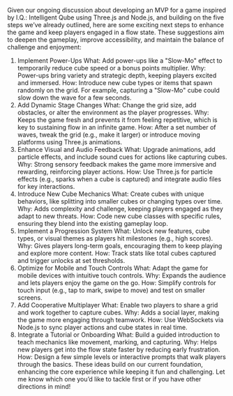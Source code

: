 Given our ongoing discussion about developing an MVP for a game inspired by I.Q.: Intelligent Qube using Three.js and Node.js, and building on the five steps we’ve already outlined, here are some exciting next steps to enhance the game and keep players engaged in a flow state. These suggestions aim to deepen the gameplay, improve accessibility, and maintain the balance of challenge and enjoyment:

1. Implement Power-Ups
   What: Add power-ups like a "Slow-Mo" effect to temporarily reduce cube speed or a bonus points multiplier.
   Why: Power-ups bring variety and strategic depth, keeping players excited and immersed.
   How: Introduce new cube types or items that spawn randomly on the grid. For example, capturing a "Slow-Mo" cube could slow down the wave for a few seconds.
2. Add Dynamic Stage Changes
   What: Change the grid size, add obstacles, or alter the environment as the player progresses.
   Why: Keeps the game fresh and prevents it from feeling repetitive, which is key to sustaining flow in an infinite game.
   How: After a set number of waves, tweak the grid (e.g., make it larger) or introduce moving platforms using Three.js animations.
3. Enhance Visual and Audio Feedback
   What: Upgrade animations, add particle effects, and include sound cues for actions like capturing cubes.
   Why: Strong sensory feedback makes the game more immersive and rewarding, reinforcing player actions.
   How: Use Three.js for particle effects (e.g., sparks when a cube is captured) and integrate audio files for key interactions.
4. Introduce New Cube Mechanics
   What: Create cubes with unique behaviors, like splitting into smaller cubes or changing types over time.
   Why: Adds complexity and challenge, keeping players engaged as they adapt to new threats.
   How: Code new cube classes with specific rules, ensuring they blend into the existing gameplay loop.
5. Implement a Progression System
   What: Unlock new features, cube types, or visual themes as players hit milestones (e.g., high scores).
   Why: Gives players long-term goals, encouraging them to keep playing and explore more content.
   How: Track stats like total cubes captured and trigger unlocks at set thresholds.
6. Optimize for Mobile and Touch Controls
   What: Adapt the game for mobile devices with intuitive touch controls.
   Why: Expands the audience and lets players enjoy the game on the go.
   How: Simplify controls for touch input (e.g., tap to mark, swipe to move) and test on smaller screens.
7. Add Cooperative Multiplayer
   What: Enable two players to share a grid and work together to capture cubes.
   Why: Adds a social layer, making the game more engaging through teamwork.
   How: Use WebSockets via Node.js to sync player actions and cube states in real time.
8. Integrate a Tutorial or Onboarding
   What: Build a guided introduction to teach mechanics like movement, marking, and capturing.
   Why: Helps new players get into the flow state faster by reducing early frustration.
   How: Design a few simple levels or interactive prompts that walk players through the basics.
   These ideas build on our current foundation, enhancing the core experience while keeping it fun and challenging. Let me know which one you’d like to tackle first or if you have other directions in mind!
